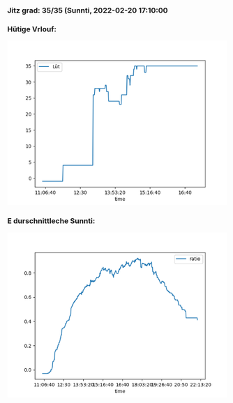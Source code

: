 ### Jitz grad: 35/35 (Sunnti, 2022-02-20 17:10:00

### Hütige Vrlouf:
![Graph](Today.png)

### E durschnittleche Sunnti:
![Graph](Sunnti.png)